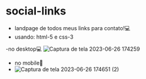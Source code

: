 # social-links
 - landpage de todos meus links para contato!💻  
 - usando: html-5 e css-3

-no desktop💻
 ![Captura de tela 2023-06-26 174259](https://github.com/vitorquirino/social-links/assets/104791533/6365137b-be50-4b88-b88d-c835f7898651)


- no mobile📱
- ![Captura de tela 2023-06-26 174651 (2)](https://github.com/vitorquirino/social-links/assets/104791533/177e1b24-575b-4a8f-b4d9-02005940595a)

